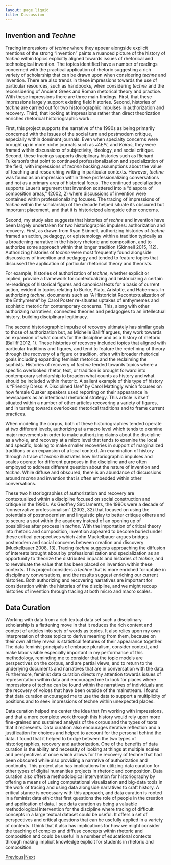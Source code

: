 ```yaml
---
layout: page.liquid
title: Discussion
---
```

## Invention and _Techne_
Tracing impressions of *techne* where they appear alongside explicit mentions of the strong “invention” paints a nuanced picture of the history of *techne* within topics explicitly aligned towards issues of rhetorical and technological invention. The topics identified have a number of readings concerned with the practical application of rhetoric suggesting a rich variety of scholarship that can be drawn upon when considering *techne* and invention. There are also trends in these impressions towards the use of particular resources, such as handbooks, when considering *techne* and the reconsidering of Ancient Greek and Roman rhetorical theory and practice. With these impressions there are three main findings. First, that these impressions largely support existing field histories. Second, histories of *techne* are carried out for two historiographic impulses in authorization and recovery. Third, that looking at impressions rather than direct theorization enriches rhetorical historiographic work.

First, this project supports the narrative of the 1990s as being primarily concerned with the issues of the social turn and postmodern critique, especially within dominant journals. Even when specialty concerns were brought up in more niche journals such as *JAEPL* and *Kairos*, they were framed within discussions of subjectivity, ideology, and social critique. Second, these tracings supports disciplinary histories such as Richard Fulkerson’s that point to continued professionalization and specialization of the field, with impressions of *techne* backing assumptions about the value of teaching and researching writing in particular contexts. However, *techne* was found as an impression within these professionalizing conversations and not as a primary area of historical focus. The continued specialization supports Lauer’s argument that invention scattered into a “diaspora of composition areas,” (2002, 2) where discussions of invention were contained within professionalizing focuses. The tracing of impressions of *techne* within the scholarship of the decade helped situate its obscured but important placement, and that it is historicized alongside other concerns. 

Second, my study also suggests that histories of *techne* and invention have been largely undertaken for two historiographic impulses: authorization and recovery. First, as drawn from Ryan Skinnell, authorizing histories of *techne* framed an action, pedagogy, or epistemology within a tradition typically as a broadening narrative in the history rhetoric and composition, and to authorize some approach within that longer tradition (Skinnell 2015, 112). Authorizing histories of *techne* were most frequently found alongside discussions of invention and pedagogy and tended to feature topics that discussed the application of particular rhetorical theory and theorists. 

For example, histories of authorization of *techne*, whether explicit or implied, provide a framework for contextualizing and historicizing a certain re-readings of historical figures and canonical texts for a basis of current action, evident in topics relating to Burke, Plato, Aristotle, and Habermas. In authorizing *techne*, documents such as “A Historicist Recontextualization of the Enthymeme” by Carol Poster re-situates uptakes of enthymemes and sophistic rhetoric for contemporary concerns. This, along with other authorizing narratives, connected theories and pedagogies to an intellectual history, building disciplinary legitimacy.

The second historiographic impulse of recovery ultimately has similar goals to those of authorization but, as Michelle Bailiff argues, they work towards an expansion of what counts for the discipline and as a history of rhetoric (Balliff 2012, 1). These histories of recovery included topics that aligned with particular traditions and figures, and tend to feature the redefining of theory through the recovery of a figure or tradition, often with broader rhetorical goals including expanding feminist rhetorics and the reclaiming the sophists. Histories of recovery of *techne* tended towards topics where a specific overlooked rhetor, text, or tradition is brought forward into contemporary scholarship to broaden what counts as history and what should be included within rhetoric. A salient example of this type of history is “Friendly Dress: A Disciplined Use” by Carol Mattingly which focuses on how female Quaker speakers used reporting on their appearance in newspapers as an intentional rhetorical strategy. This article is itself situated within a number of other articles recovering a variety of figures, and in turning towards overlooked rhetorical traditions and to frame current practices. 

When modeling the corpus, both of these historiographies tended operate at two different levels, authorizing at a macro level which tends to examine major movements in order to make authorizing claims about the discipline as a whole, and recovery at a micro level that tends to examine the local and specific, looking to make smaller recoveries in support of marginalized traditions or an expansion of a local context. An examination of history through a trace of *techne* illustrates how historiographic impulses and scales operate for different purposes in the discipline and are often employed to address different question about the nature of invention and *techne*. While diffuse and obscured, there is an abundance of discussions around *techne* and invention that is often embedded within other conversations.

These two historiographies of authorization and recovery are contextualized within a discipline focused on social construction and critique in the 1990s. As Geoffrey Sirc laments, the 1990s were a decade of “conservative professionalism” (2002, 32) that focused on using the potentials of postmodernism and linguistic play to better critique others and to secure a spot within the academy instead of an opening up of possibilities after process in *techne*. With the importation of critical theory into rhetoric and composition, invention appeared to become buried under these critical perspectives which John Muckelbauer argues bridges postmodern and social concerns between creation and discovery (Muckelbauer 2008, 13). Tracing *techne* suggests approaching the diffusion of interests brought about by professionalization and specialization as an opportunity to theorize the distributed impacts and histories of *techne*, and to reevaluate the value that has been placed on invention within these contexts. This project considers a *techne* that is more enriched for uptake in disciplinary conversations, and the results suggest enriching our current histories. Both authorizing and recovering narratives are important for consideration within the histories of the discipline, and we might recoup histories of invention through tracing at both micro and macro scales.

## Data Curation
Working with data from a rich textual data set such a disciplinary scholarship is a flattening move in that it reduces the rich content and context of articles into sets of words as topics. It also relies upon my own interpretation of those topics to derive meaning from them, because on their own all they reveal is statistical features of their appearance together. The data feminist principals of embrace pluralism, consider context, and make labor visible especially important in my performance of this methodology, reminding me to consider that the topic models are perspectives on the corpus, and are partial views, and to return to the underlying documents and narratives that are in conversation with the data. Furthermore, feminist data curation directs my attention towards issues of representation within data and encouraged me to look for places where impressions of techne can be found within the narratives of individuals and the recovery of voices that have been outside of the mainstream. I found that data curation encouraged me to use the data to support a multiplicity of positions and to seek impressions of techne within unexpected places.

Data curation helped me center the idea that I’m working with impressions, and that a more complete work through this history would rely upon more fine-grained and sustained analysis of the corpus and the types of texts that it represents. Data curation also encourages iterative reflection and a justification for choices and helped to account for the personal behind the data. I found that it helped to bridge between the two types of historiographies, recovery and authorization. One of the benefits of data curation is the ability and necessity of looking at things at multiple scales and perspectives at once which allows for the recovery of techne that had been obscured while also providing a narrative of authorization and continuity. This project also has implications for utilizing data curation for other types of digital humanities projects in rhetoric and composition. Data curation also offers a methodological intervention for historiography by offering a means of using computational visualization and big-data tools in the work of tracing and using data alongside narratives to craft history. A critical stance is necessary with this approach, and data curation is rooted in a feminist data ethic that first questions the role of people in the creation and application of data. I see data curation as being a valuable methodological intervention for the discipline where tracing of difficult concepts in a large textual dataset could be useful. It offers a set of perspectives and critical questions that can be usefully applied in a variety of contexts. I think that it also has implications for how we might consider the teaching of complex and diffuse concepts within rhetoric and composition and could be useful in a number of educational contexts through making implicit knowledge explicit for students in rhetoric and composition.

<div class="inline_nav">
<p><a href="/michael.healy/results/">Previous</a>|<a href="/michael.healy/references/">Next</a></p></div>